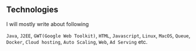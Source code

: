 ## Technologies

I will mostly write about following

`Java`, `J2EE`, `GWT(Google Web Toolkit)`, `HTML`, `Javascript`, `Linux`, `MacOS`, `Queue`, `Docker`, `Cloud hosting`, `Auto Scaling`, `Web`, `Ad Serving` etc. 